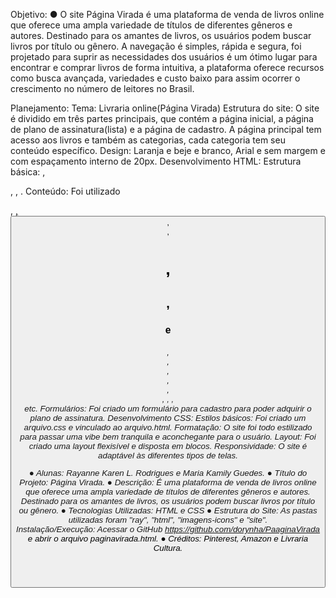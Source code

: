 Objetivo:
● O site Página Virada é uma plataforma de venda de livros online que oferece
uma ampla variedade de títulos de diferentes gêneros e autores. Destinado para
os amantes de livros, os usuários podem buscar livros por título ou gênero. A
navegação é simples, rápida e segura, foi projetado para suprir as necessidades
dos usuários é um ótimo lugar para encontrar e comprar livros de forma intuitiva,
a plataforma oferece recursos como busca avançada, variedades e custo baixo
para assim ocorrer o crescimento no número de leitores no Brasil.

Planejamento:
Tema: Livraria online(Página Virada)
Estrutura do site: O site é dividido em três partes principais, que contém a página inicial, a página de plano de assinatura(lista) e a página de cadastro. A página principal tem acesso aos livros e também as categorias, cada categoria tem seu conteúdo específico.
Design: Laranja e beje e branco, Arial e sem margem e com espaçamento interno de 20px.
Desenvolvimento HTML:
Estrutura básica: <!DOCTYPE html>,
<html>, <head>, <body>.
Conteúdo: Foi utilizado <p>, <u>, <button>, <form>, <h1>, <h2>, <h3> e <h6>, <nav>, <header>, <main>, <footer>, <div>, <a>, <img>, <address> etc.
Formulários: Foi criado um formulário para cadastro para poder adquirir o plano de assinatura.
Desenvolvimento CSS:
Estilos básicos: Foi criado um arquivo.css e vinculado ao arquivo.html.
Formatação: O site foi todo estilizado para passar uma vibe bem tranquila e aconchegante para o usuário.
Layout: Foi criado uma layout flexisível e disposta em blocos.
Responsividade: O site é adaptável às diferentes tipos de telas.

● Alunas: Rayanne Karen L. Rodrigues e Maria Kamily Guedes.
● Título do Projeto: Página Virada.
● Descrição: É uma plataforma de venda de livros online que oferece
uma ampla variedade de títulos de diferentes gêneros e autores. Destinado para
os amantes de livros, os usuários podem buscar livros por título ou gênero.
● Tecnologias Utilizadas: HTML e CSS 
● Estrutura do Site: As pastas utilizadas foram "ray", "html", "imagens-icons" e "site".  
Instalação/Execução: Acessar o GitHub https://github.com/dorynha/PaaginaVirada e abrir o arquivo paginavirada.html.
● Créditos: Pinterest, Amazon e Livraria Cultura.
